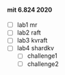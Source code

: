 #### mit 6.824 2020

- [ ] lab1 mr
- [ ] lab2 raft
- [ ] lab3 kvraft
- [ ] lab4 shardkv
    - [ ] challenge1
    - [ ] challenge2